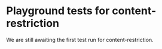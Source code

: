 # Playground tests for content-restriction
We are still awaiting the first test run for content-restriction.
